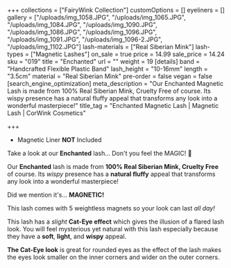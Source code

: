 +++
collections = ["FairyWink Collection"]
customOptions = []
eyeliners = []
gallery = ["/uploads/img_1058.JPG", "/uploads/img_1065.JPG", "/uploads/img_1084.JPG", "/uploads/img_1090.JPG", "/uploads/img_1086.JPG", "/uploads/img_1096.JPG", "/uploads/img_1091.JPG", "/uploads/img_1096-2.JPG", "/uploads/img_1102.JPG"]
lash-materials = ["Real Siberian Mink"]
lash-types = ["Magnetic Lashes"]
on_sale = true
price = 14.99
sale_price = 14.24
sku = "019"
title = "Enchanted"
url = ""
weight = 19
[details]
band = "Handcrafted Flexible Plastic Band"
lash_height = "10-16mm"
length = "3.5cm"
material = "Real Siberian Mink"
pre-order = false
vegan = false
[search_engine_optimization]
meta_description = "Our Enchanted Magnetic Lash is made from 100% Real Siberian Mink, Cruelty Free of course. Its wispy presence has a natural fluffy appeal that transforms any look into a wonderful masterpiece!"
title_tag = "Enchanted Magnetic Lash | Magnetic Lash | CorWink Cosmetics"

+++
* Magnetic Liner **NOT** Included

Take a look at our **Enchanted** lash... Don't you feel the MAGIC! 💫

Our **Enchanted** lash is made from **100% Real Siberian Mink, Cruelty Free** of course. Its _wispy_ presence has a **natural fluffy** appeal that transforms any look into a wonderful masterpiece!

Did we mention it's... **MAGNETIC!**

This lash comes with 5 weightless magnets so your look can last _all day!_

This lash has a _slight_ **Cat-Eye effect** which gives the illusion of a flared lash look. You will feel mysterious yet natural with this lash especially because they have a **soft**, **light**, and **wispy** appeal.

**The Cat-Eye look** is great for rounded eyes as the effect of the lash makes the eyes look smaller on the inner corners and wider on the outer corners.
